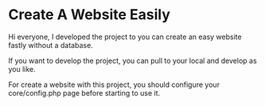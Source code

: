 # Create A Website Easily

Hi everyone, I developed the project to you can create an easy website fastly without a database.

If you want to develop the project, you can pull to your local and develop as you like.

For create a website with this project, you should configure your core/config.php page before starting to use it.
